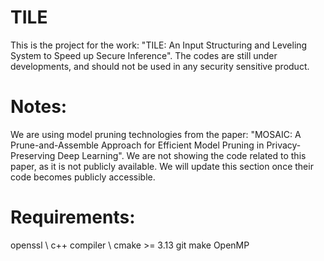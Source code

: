 # TILE
This is the project for the work: "TILE: An  Input Structuring and Leveling System to Speed up Secure Inference".
The codes are still under developments, and should not be used in any security sensitive product.

# Notes:
We are using model pruning technologies from the paper: "MOSAIC: A Prune-and-Assemble Approach for Efficient Model Pruning in Privacy-Preserving Deep Learning". 
We are not showing the code related to this paper, as it is not publicly available. We will update this section once their code becomes publicly accessible.

# Requirements:
openssl \\
c++ compiler \\
cmake >= 3.13
git
make
OpenMP


